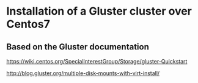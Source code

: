 # Installation of a Gluster cluster over Centos7 


## Based on the Gluster documentation

https://wiki.centos.org/SpecialInterestGroup/Storage/gluster-Quickstart

http://blog.gluster.org/multiple-disk-mounts-with-virt-install/

